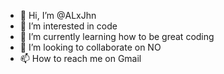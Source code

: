 - 👋 Hi, I’m @ALxJhn
- 👀 I’m interested in code
- 🌱 I’m currently learning how to be great coding
- 💞️ I’m looking to collaborate on NO
- 📫 How to reach me on Gmail

<!---
ALxJhn/ALxJhn is a ✨ special ✨ repository because its `README.md` (this file) appears on your GitHub profile.
You can click the Preview link to take a look at your changes.
--->
